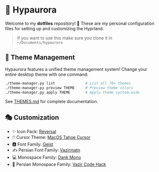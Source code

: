 # 🌌 Hypaurora

Welcome to my **dotfiles** repository! 🎉 These are my personal configuration files for setting up and customizing the Hyprland.

> If you want to use this make sure you clone it in `~/Documents/hypaurora`

## 🎨 Theme Management

Hypaurora features a unified theme management system! Change your entire desktop theme with one command:

```bash
./theme-manager.py list              # List all 70+ themes
./theme-manager.py preview THEME     # Preview theme colors
./theme-manager.py apply THEME       # Apply theme system-wide
```

See [THEMES.md](docs/THEMES.md) for complete documentation.

## 🎭 Customization

- ✨ Icon Pack: [Reversal](https://github.com/yeyushengfan258/Reversal-icon-theme)
- 🖱️ Cursor Theme: [MacOS Tahoe Cursor](https://www.gnome-look.org/p/2300466)
- 🅰️ Font Family: [Geist](https://vercel.com/font)
- ✍️ Persian Font Family: [Vazirmatn](https://rastikerdar.github.io/vazirmatn/en)
- 💻 Monospace Family: [Dank Mono](https://dank.sh/)
- 📜 Persian Monospace Family: [Vazir Code Hack](https://github.com/rastikerdar/vazir-code-font)
